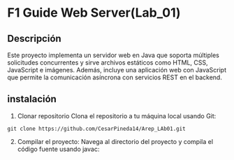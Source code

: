 # F1 Guide Web Server(Lab_01)

## Descripción
Este proyecto implementa un servidor web en Java que soporta múltiples solicitudes concurrentes y sirve archivos estáticos como HTML, CSS, JavaScript e imágenes. Además, incluye una aplicación web con JavaScript que permite la comunicación asíncrona con servicios REST en el backend.

## instalación 

1. Clonar repositorio
  Clona el repositorio a tu máquina local usando Git:

  ```
git clone https://github.com/CesarPineda14/Arep_LAb01.git
  ```

2. Compilar el proyecto:
  Navega al directorio del proyecto y compila el código fuente usando javac:



  
  
